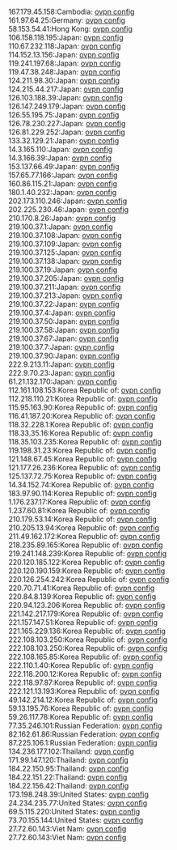 167.179.45.158:Cambodia: [ovpn config](vpn/167_179_45_158.ovpn)  
161.97.64.25:Germany: [ovpn config](vpn/161_97_64_25.ovpn)  
58.153.54.41:Hong Kong: [ovpn config](vpn/58_153_54_41.ovpn)  
106.158.118.195:Japan: [ovpn config](vpn/106_158_118_195.ovpn)  
110.67.232.118:Japan: [ovpn config](vpn/110_67_232_118.ovpn)  
114.152.13.156:Japan: [ovpn config](vpn/114_152_13_156.ovpn)  
119.241.197.68:Japan: [ovpn config](vpn/119_241_197_68.ovpn)  
119.47.38.248:Japan: [ovpn config](vpn/119_47_38_248.ovpn)  
124.211.98.30:Japan: [ovpn config](vpn/124_211_98_30.ovpn)  
124.215.44.217:Japan: [ovpn config](vpn/124_215_44_217.ovpn)  
126.103.188.39:Japan: [ovpn config](vpn/126_103_188_39.ovpn)  
126.147.249.179:Japan: [ovpn config](vpn/126_147_249_179.ovpn)  
126.55.195.75:Japan: [ovpn config](vpn/126_55_195_75.ovpn)  
126.78.230.227:Japan: [ovpn config](vpn/126_78_230_227.ovpn)  
126.81.229.252:Japan: [ovpn config](vpn/126_81_229_252.ovpn)  
133.32.129.21:Japan: [ovpn config](vpn/133_32_129_21.ovpn)  
14.3.165.110:Japan: [ovpn config](vpn/14_3_165_110.ovpn)  
14.3.166.39:Japan: [ovpn config](vpn/14_3_166_39.ovpn)  
153.137.66.49:Japan: [ovpn config](vpn/153_137_66_49.ovpn)  
157.65.77.166:Japan: [ovpn config](vpn/157_65_77_166.ovpn)  
160.86.115.21:Japan: [ovpn config](vpn/160_86_115_21.ovpn)  
180.1.40.232:Japan: [ovpn config](vpn/180_1_40_232.ovpn)  
202.173.110.246:Japan: [ovpn config](vpn/202_173_110_246.ovpn)  
202.225.230.46:Japan: [ovpn config](vpn/202_225_230_46.ovpn)  
210.170.8.26:Japan: [ovpn config](vpn/210_170_8_26.ovpn)  
219.100.37.1:Japan: [ovpn config](vpn/219_100_37_1.ovpn)  
219.100.37.108:Japan: [ovpn config](vpn/219_100_37_108.ovpn)  
219.100.37.109:Japan: [ovpn config](vpn/219_100_37_109.ovpn)  
219.100.37.125:Japan: [ovpn config](vpn/219_100_37_125.ovpn)  
219.100.37.138:Japan: [ovpn config](vpn/219_100_37_138.ovpn)  
219.100.37.19:Japan: [ovpn config](vpn/219_100_37_19.ovpn)  
219.100.37.205:Japan: [ovpn config](vpn/219_100_37_205.ovpn)  
219.100.37.211:Japan: [ovpn config](vpn/219_100_37_211.ovpn)  
219.100.37.213:Japan: [ovpn config](vpn/219_100_37_213.ovpn)  
219.100.37.22:Japan: [ovpn config](vpn/219_100_37_22.ovpn)  
219.100.37.4:Japan: [ovpn config](vpn/219_100_37_4.ovpn)  
219.100.37.50:Japan: [ovpn config](vpn/219_100_37_50.ovpn)  
219.100.37.58:Japan: [ovpn config](vpn/219_100_37_58.ovpn)  
219.100.37.67:Japan: [ovpn config](vpn/219_100_37_67.ovpn)  
219.100.37.7:Japan: [ovpn config](vpn/219_100_37_7.ovpn)  
219.100.37.90:Japan: [ovpn config](vpn/219_100_37_90.ovpn)  
222.9.213.11:Japan: [ovpn config](vpn/222_9_213_11.ovpn)  
222.9.70.23:Japan: [ovpn config](vpn/222_9_70_23.ovpn)  
61.21.132.170:Japan: [ovpn config](vpn/61_21_132_170.ovpn)  
112.161.108.153:Korea Republic of: [ovpn config](vpn/112_161_108_153.ovpn)  
112.218.110.21:Korea Republic of: [ovpn config](vpn/112_218_110_21.ovpn)  
115.95.163.90:Korea Republic of: [ovpn config](vpn/115_95_163_90.ovpn)  
116.41.187.20:Korea Republic of: [ovpn config](vpn/116_41_187_20.ovpn)  
118.32.228.1:Korea Republic of: [ovpn config](vpn/118_32_228_1.ovpn)  
118.33.35.16:Korea Republic of: [ovpn config](vpn/118_33_35_16.ovpn)  
118.35.103.235:Korea Republic of: [ovpn config](vpn/118_35_103_235.ovpn)  
119.198.31.23:Korea Republic of: [ovpn config](vpn/119_198_31_23.ovpn)  
121.148.67.45:Korea Republic of: [ovpn config](vpn/121_148_67_45.ovpn)  
121.177.26.236:Korea Republic of: [ovpn config](vpn/121_177_26_236.ovpn)  
125.137.72.75:Korea Republic of: [ovpn config](vpn/125_137_72_75.ovpn)  
14.34.152.74:Korea Republic of: [ovpn config](vpn/14_34_152_74.ovpn)  
183.97.90.114:Korea Republic of: [ovpn config](vpn/183_97_90_114.ovpn)  
1.176.237.17:Korea Republic of: [ovpn config](vpn/1_176_237_17.ovpn)  
1.237.60.81:Korea Republic of: [ovpn config](vpn/1_237_60_81.ovpn)  
210.179.53.14:Korea Republic of: [ovpn config](vpn/210_179_53_14.ovpn)  
210.205.13.94:Korea Republic of: [ovpn config](vpn/210_205_13_94.ovpn)  
211.49.162.172:Korea Republic of: [ovpn config](vpn/211_49_162_172.ovpn)  
218.235.89.165:Korea Republic of: [ovpn config](vpn/218_235_89_165.ovpn)  
219.241.148.239:Korea Republic of: [ovpn config](vpn/219_241_148_239.ovpn)  
220.120.185.122:Korea Republic of: [ovpn config](vpn/220_120_185_122.ovpn)  
220.120.190.159:Korea Republic of: [ovpn config](vpn/220_120_190_159.ovpn)  
220.126.254.242:Korea Republic of: [ovpn config](vpn/220_126_254_242.ovpn)  
220.70.71.41:Korea Republic of: [ovpn config](vpn/220_70_71_41.ovpn)  
220.84.8.139:Korea Republic of: [ovpn config](vpn/220_84_8_139.ovpn)  
220.94.123.206:Korea Republic of: [ovpn config](vpn/220_94_123_206.ovpn)  
221.142.217.179:Korea Republic of: [ovpn config](vpn/221_142_217_179.ovpn)  
221.157.147.51:Korea Republic of: [ovpn config](vpn/221_157_147_51.ovpn)  
221.165.229.136:Korea Republic of: [ovpn config](vpn/221_165_229_136.ovpn)  
222.108.103.250:Korea Republic of: [ovpn config](vpn/222_108_103_250.ovpn)  
222.108.103.250:Korea Republic of: [ovpn config](vpn/222_108_103_250.ovpn)  
222.108.165.85:Korea Republic of: [ovpn config](vpn/222_108_165_85.ovpn)  
222.110.1.40:Korea Republic of: [ovpn config](vpn/222_110_1_40.ovpn)  
222.118.200.12:Korea Republic of: [ovpn config](vpn/222_118_200_12.ovpn)  
222.118.97.87:Korea Republic of: [ovpn config](vpn/222_118_97_87.ovpn)  
222.121.13.193:Korea Republic of: [ovpn config](vpn/222_121_13_193.ovpn)  
49.142.214.12:Korea Republic of: [ovpn config](vpn/49_142_214_12.ovpn)  
59.13.195.76:Korea Republic of: [ovpn config](vpn/59_13_195_76.ovpn)  
59.26.117.78:Korea Republic of: [ovpn config](vpn/59_26_117_78.ovpn)  
77.35.246.101:Russian Federation: [ovpn config](vpn/77_35_246_101.ovpn)  
82.162.61.86:Russian Federation: [ovpn config](vpn/82_162_61_86.ovpn)  
87.225.106.1:Russian Federation: [ovpn config](vpn/87_225_106_1.ovpn)  
134.236.177.102:Thailand: [ovpn config](vpn/134_236_177_102.ovpn)  
171.99.147.120:Thailand: [ovpn config](vpn/171_99_147_120.ovpn)  
184.22.150.95:Thailand: [ovpn config](vpn/184_22_150_95.ovpn)  
184.22.151.22:Thailand: [ovpn config](vpn/184_22_151_22.ovpn)  
184.22.156.42:Thailand: [ovpn config](vpn/184_22_156_42.ovpn)  
173.198.248.39:United States: [ovpn config](vpn/173_198_248_39.ovpn)  
24.234.235.77:United States: [ovpn config](vpn/24_234_235_77.ovpn)  
69.5.115.220:United States: [ovpn config](vpn/69_5_115_220.ovpn)  
73.70.155.144:United States: [ovpn config](vpn/73_70_155_144.ovpn)  
27.72.60.143:Viet Nam: [ovpn config](vpn/27_72_60_143.ovpn)  
27.72.60.143:Viet Nam: [ovpn config](vpn/27_72_60_143.ovpn)  
